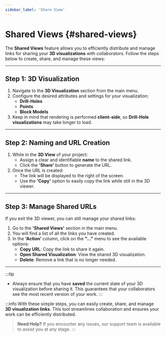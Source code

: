```yaml
---
sidebar_label: 'Share View'
---
```


# **Shared Views** {#shared-views}

The **Shared Views** feature allows you to efficiently distribute and manage links for sharing your **3D visualizations** with collaborators. Follow the steps below to create, share, and manage these views:

---

## **Step 1: 3D Visualization**

1. Navigate to the **3D Visualization** section from the main menu.  
2. Configure the desired attributes and settings for your visualization:
   - **Drill-Holes**  
   - **Points**  
   - **Block Models**  
3. Keep in mind that rendering is performed **client-side**, so **Drill-Hole visualizations** may take longer to load.

---

## **Step 2: Naming and URL Creation**

1. While in the **3D View** of your project:
   - Assign a clear and identifiable **name** to the shared link.  
   - Click the **'Share'** button to generate the URL.  
2. Once the URL is created:
   - The link will be displayed to the right of the screen.  
   - Use the **'Copy'** option to easily copy the link while still in the 3D viewer.

---

## **Step 3: Manage Shared URLs**

If you exit the 3D viewer, you can still manage your shared links:

1. Go to the **'Shared Views'** section in the main menu.  
2. You will find a list of all the links you have created.  
3. In the **'Action'** column, click on the **"..."** menu to see the available options:
   - **Copy URL**: Copy the link to share it again.  
   - **Open Shared Visualization**: View the shared 3D visualization.  
   - **Delete**: Remove a link that is no longer needed.

---

:::tip
- Always ensure that you have **saved** the current state of your 3D visualization before sharing it. This guarantees that your collaborators see the most recent version of your work.
:::

:::info
With these simple steps, you can easily create, share, and manage **3D visualization links**. This tool streamlines collaboration and ensures your work can be efficiently distributed.

> **Need Help?** If you encounter any issues, our support team is available to assist you at any stage.
:::
